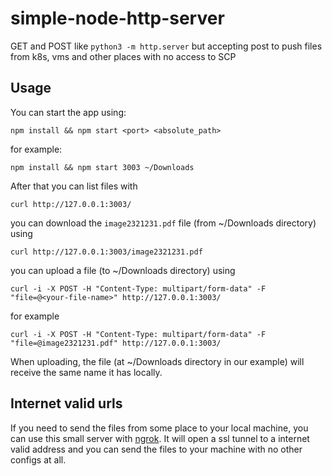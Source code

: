 # simple-node-http-server
GET and POST like `python3 -m http.server` but accepting post to push files from k8s, vms and other places with no access to SCP


## Usage


You can start the app using:

```
npm install && npm start <port> <absolute_path>
```

for example:


```
npm install && npm start 3003 ~/Downloads
```

After that you can list files with

```
curl http://127.0.0.1:3003/
```

you can download the `image2321231.pdf` file (from ~/Downloads directory) using

```
curl http://127.0.0.1:3003/image2321231.pdf
```

you can upload a file (to ~/Downloads directory) using

```
curl -i -X POST -H "Content-Type: multipart/form-data" -F "file=@<your-file-name>" http://127.0.0.1:3003/
```

for example

```
curl -i -X POST -H "Content-Type: multipart/form-data" -F "file=@image2321231.pdf" http://127.0.0.1:3003/
```

When uploading, the file (at ~/Downloads directory in our example) will receive the same name it has locally.

## Internet valid urls

If you need to send the files from some place to your local machine, you can use this small server with [ngrok](https://ngrok.com/). It will open a ssl tunnel to a internet valid address and you can send the files to your machine with no other configs at all.
